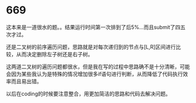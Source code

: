 # 669

这本来是一道很水的题。。结果运行时间第一次排到了后5%...而且submit了四五次才过。

还是二叉树的前序遍历问题，思路就是对每次递归到的节点与[L,R]区间进行比较，从而决定删除左子树还是右子树。

这两道二叉树的遍历问题都很水，但是我在写的过程中思路确不是十分清晰，可能会因为某些我认为是特殊的情况增加很多if语句进行判断，从而降低了代码执行效率而且易出错。

以后在coding的时候要注意整合，用更加简洁的思路和代码去解决问题。




